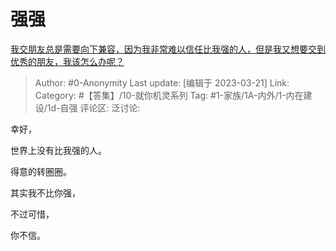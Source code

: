 # 强强
[我交朋友总是需要向下兼容，因为我非常难以信任比我强的人，但是我又想要交到优秀的朋友，我该怎么办呢？](https://www.zhihu.com/question/518965993/answer/2945709615)

> Author: #0-Anonymity
> Last update: [编辑于 2023-03-21]
> Link:
> Category: #【答集】/10-就你机灵系列 
> Tag: #1-家族/1A-内外/1-内在建设/1d-自强
> 评论区:
> 泛讨论:

幸好，

世界上没有比我强的人。

得意的转圈圈。

其实我不比你强，

不过可惜，

你不信。

